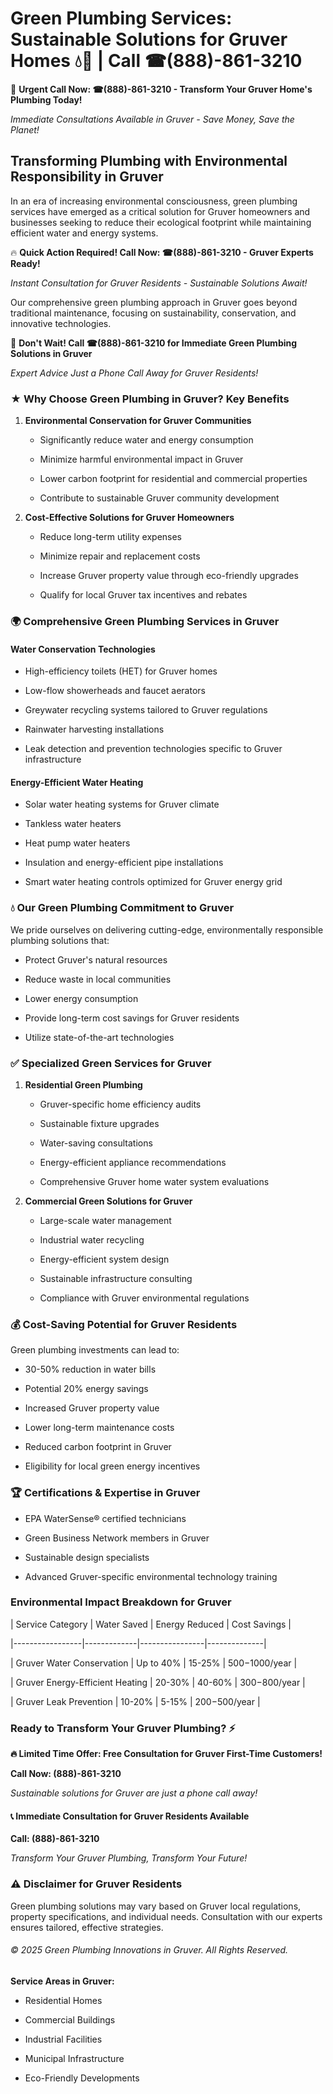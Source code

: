 # Green Plumbing Services: Sustainable Solutions for Gruver Homes 💧🌿 | Call ☎(888)-861-3210

🚨 **Urgent Call Now: ☎(888)-861-3210 - Transform Your Gruver Home's Plumbing Today!**
*Immediate Consultations Available in Gruver - Save Money, Save the Planet!*

## Transforming Plumbing with Environmental Responsibility in Gruver

In an era of increasing environmental consciousness, green plumbing services have emerged as a critical solution for Gruver homeowners and businesses seeking to reduce their ecological footprint while maintaining efficient water and energy systems. 

🔥 **Quick Action Required! Call Now: ☎(888)-861-3210 - Gruver Experts Ready!**
*Instant Consultation for Gruver Residents - Sustainable Solutions Await!*

Our comprehensive green plumbing approach in Gruver goes beyond traditional maintenance, focusing on sustainability, conservation, and innovative technologies.

🚨 **Don't Wait! Call ☎(888)-861-3210 for Immediate Green Plumbing Solutions in Gruver**
*Expert Advice Just a Phone Call Away for Gruver Residents!*

### ★ Why Choose Green Plumbing in Gruver? Key Benefits

1. **Environmental Conservation for Gruver Communities** 
   - Significantly reduce water and energy consumption
   - Minimize harmful environmental impact in Gruver
   - Lower carbon footprint for residential and commercial properties
   - Contribute to sustainable Gruver community development

2. **Cost-Effective Solutions for Gruver Homeowners** 
   - Reduce long-term utility expenses
   - Minimize repair and replacement costs
   - Increase Gruver property value through eco-friendly upgrades
   - Qualify for local Gruver tax incentives and rebates

### 🌍 Comprehensive Green Plumbing Services in Gruver

#### Water Conservation Technologies
- High-efficiency toilets (HET) for Gruver homes
- Low-flow showerheads and faucet aerators
- Greywater recycling systems tailored to Gruver regulations
- Rainwater harvesting installations
- Leak detection and prevention technologies specific to Gruver infrastructure

#### Energy-Efficient Water Heating
- Solar water heating systems for Gruver climate
- Tankless water heaters
- Heat pump water heaters
- Insulation and energy-efficient pipe installations
- Smart water heating controls optimized for Gruver energy grid

### 💧 Our Green Plumbing Commitment to Gruver

We pride ourselves on delivering cutting-edge, environmentally responsible plumbing solutions that:
- Protect Gruver's natural resources
- Reduce waste in local communities
- Lower energy consumption
- Provide long-term cost savings for Gruver residents
- Utilize state-of-the-art technologies

### ✅ Specialized Green Services for Gruver

1. **Residential Green Plumbing**
   - Gruver-specific home efficiency audits
   - Sustainable fixture upgrades
   - Water-saving consultations
   - Energy-efficient appliance recommendations
   - Comprehensive Gruver home water system evaluations

2. **Commercial Green Solutions for Gruver**
   - Large-scale water management
   - Industrial water recycling
   - Energy-efficient system design
   - Sustainable infrastructure consulting
   - Compliance with Gruver environmental regulations

### 💰 Cost-Saving Potential for Gruver Residents

Green plumbing investments can lead to:
- 30-50% reduction in water bills
- Potential 20% energy savings
- Increased Gruver property value
- Lower long-term maintenance costs
- Reduced carbon footprint in Gruver
- Eligibility for local green energy incentives

### 🏆 Certifications & Expertise in Gruver

- EPA WaterSense® certified technicians
- Green Business Network members in Gruver
- Sustainable design specialists
- Advanced Gruver-specific environmental technology training

### Environmental Impact Breakdown for Gruver

| Service Category | Water Saved | Energy Reduced | Cost Savings |
|-----------------|-------------|----------------|--------------|
| Gruver Water Conservation | Up to 40% | 15-25% | $500-$1000/year |
| Gruver Energy-Efficient Heating | 20-30% | 40-60% | $300-$800/year |
| Gruver Leak Prevention | 10-20% | 5-15% | $200-$500/year |

### Ready to Transform Your Gruver Plumbing? ⚡

**🔥 Limited Time Offer: Free Consultation for Gruver First-Time Customers!**

**Call Now: (888)-861-3210**
*Sustainable solutions for Gruver are just a phone call away!*

#### 📞 Immediate Consultation for Gruver Residents Available

**Call: (888)-861-3210**
*Transform Your Gruver Plumbing, Transform Your Future!*

### ⚠️ Disclaimer for Gruver Residents

Green plumbing solutions may vary based on Gruver local regulations, property specifications, and individual needs. Consultation with our experts ensures tailored, effective strategies.

###### © 2025 Green Plumbing Innovations in Gruver. All Rights Reserved.

**Service Areas in Gruver:** 
- Residential Homes
- Commercial Buildings
- Industrial Facilities
- Municipal Infrastructure
- Eco-Friendly Developments